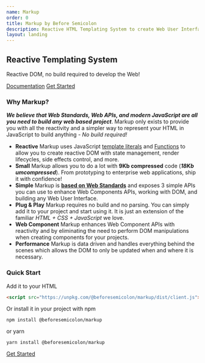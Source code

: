 ```yaml
---
name: Markup
order: 0
title: Markup by Before Semicolon
description: Reactive HTML Templating System to create Web User Interfaces.
layout: landing
---
```


<div role="banner" id="banner">

## Reactive Templating System

Reactive DOM, no build required to develop the Web!

<div class="actions">

[Documentation](documentation/index.md) [Get Started](documentation/get-started.md)

</div>

</div>

<section id="why-markup-block">

### Why Markup?

**_We believe that Web Standards, Web APIs, and modern JavaScript are all you need to build any web based project_**. Markup only exists to provide you with all the reactivity and a simpler way to represent your HTML in JavaScript to build anything - _No build required!_

-   **Reactive**
    Markup uses JavaScript [template literals](https://developer.mozilla.org/en-US/docs/Web/JavaScript/Reference/Template_literals) and [Functions](https://developer.mozilla.org/en-US/docs/Web/JavaScript/Guide/Functions) to allow you to create reactive DOM with state management, render lifecycles, side effects control, and more.
-   **Small**
    Markup allows you to do a lot with **9Kb compressed** code (**_18Kb umcompressed_**). From prototyping to enterprise web applications, ship it with confidence!
-   **Simple**
    Markup is **[based on Web Standards](https://www.w3.org/standards/)** and exposes 3 simple APIs you can use to enhance Web Components APIs, working with DOM, and building any Web User Interface.
-   **Plug & Play**
    Markup requires no build and no parsing. You can simply add it to your project and start using it. It is just an extension of the familiar _HTML + CSS + JavaScript_ we love.
-   **Web Component**
    Markup enhances Web Component APIs with reactivity and by eliminating the need to perform DOM manipulations when creating components for your projects.
-   **Performance**
    Markup is data driven and handles everything behind the scenes which allows the DOM to only be updated when and where it is necessary.

</section>

<section id="quick-start">

### Quick Start

Add it to your HTML

```html
<script src="https://unpkg.com/@beforesemicolon/markup/dist/client.js"></script>
```

Or install it in your project with npm

```
npm install @beforesemicolon/markup
```

or yarn

```
yarn install @beforesemicolon/markup
```

[Get Started](documentation/get-started.md)

</section>
